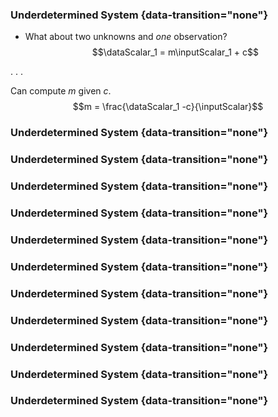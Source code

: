 
### Underdetermined System {data-transition="none"}

* What about two unknowns and *one* observation?
$$\dataScalar_1 =  m\inputScalar_1 + c$$

. . .

Can compute $m$
given $c$. $$m = \frac{\dataScalar_1 -c}{\inputScalar}$$

### Underdetermined System {data-transition="none"}

<object class="svgplot" data="../ml/diagrams/under_determined_system000.svg">
</object>


### Underdetermined System {data-transition="none"}

<object class="svgplot" data="../ml/diagrams/under_determined_system001.svg">
</object>


### Underdetermined System {data-transition="none"}

<object class="svgplot" data="../ml/diagrams/under_determined_system002.svg">
</object>


### Underdetermined System {data-transition="none"}

<object class="svgplot" data="../ml/diagrams/under_determined_system003.svg">
</object>


### Underdetermined System {data-transition="none"}

<object class="svgplot" data="../ml/diagrams/under_determined_system004.svg">
</object>


### Underdetermined System {data-transition="none"}

<object class="svgplot" data="../ml/diagrams/under_determined_system005.svg">
</object>


### Underdetermined System {data-transition="none"}

<object class="svgplot" data="../ml/diagrams/under_determined_system006.svg">
</object>

### Underdetermined System {data-transition="none"}

<object class="svgplot" data="../ml/diagrams/under_determined_system007.svg">
</object>


### Underdetermined System {data-transition="none"}

<object class="svgplot" data="../ml/diagrams/under_determined_system008.svg">
</object>


### Underdetermined System {data-transition="none"}

<object class="svgplot" data="../ml/diagrams/under_determined_system009.svg">
</object>


### Underdetermined System {data-transition="none"}

<object class="svgplot" data="../ml/diagrams/under_determined_system010.svg">
</object>



